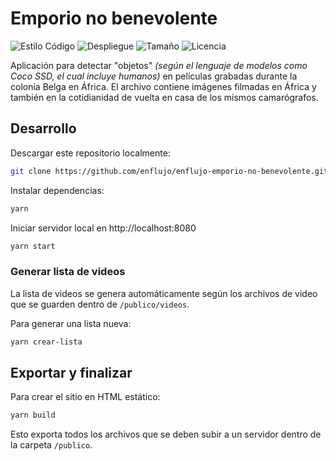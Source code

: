 # Emporio no benevolente

![Estilo Código](https://github.com/enflujo/enflujo-emporio-no-benevolente/actions/workflows/estilo-codigo.yml/badge.svg)
![Despliegue](https://github.com/enflujo/enflujo-emporio-no-benevolente/actions/workflows/despliegue.yml/badge.svg)
![Tamaño](https://img.shields.io/github/repo-size/enflujo/enflujo-emporio-no-benevolente?color=%235757f7&label=Tama%C3%B1o%20repo&logo=open-access&logoColor=white)
![Licencia](https://img.shields.io/github/license/enflujo/enflujo-emporio-no-benevolente?label=Licencia&logo=open-source-initiative&logoColor=white)

Aplicación para detectar "objetos" _(según el lenguaje de modelos como Coco SSD, el cual incluye humanos)_ en películas grabadas durante la colonia Belga en África. El archivo contiene imágenes filmadas en África y también en la cotidianidad de vuelta en casa de los mismos camarógrafos.

## Desarrollo

Descargar este repositorio localmente:

```bash
git clone https://github.com/enflujo/enflujo-emporio-no-benevolente.git
```

Instalar dependencias:

```bash
yarn
```

Iniciar servidor local en http://localhost:8080

```bash
yarn start
```

### Generar lista de videos

La lista de videos se genera automáticamente según los archivos de video que se guarden dentro de `/publico/videos`.

Para generar una lista nueva:

```bash
yarn crear-lista
```

## Exportar y finalizar

Para crear el sitio en HTML estático:

```bash
yarn build
```

Esto exporta todos los archivos que se deben subir a un servidor dentro de la carpeta `/publico`.
